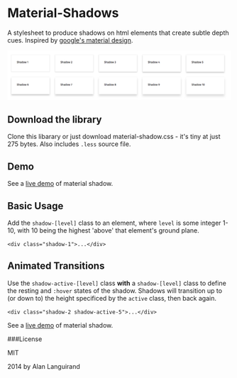 Material-Shadows
================

A stylesheet to produce shadows on html elements that create subtle depth cues. Inspired by [google's material design][1].

![example](example.png)

Download the library
--------------------

Clone this libarary or just download material-shadow.css - it's tiny at just 275 bytes. Also includes `.less` source file.

Demo
----

See a [live demo][2] of material shadow.

Basic Usage
-----------

Add the `shadow-[level]` class to an element, where `level` is some integer 1-10, with 10 being the highest 'above' that element's ground plane.

```
<div class="shadow-1">...</div>
```

Animated Transitions
--------------------

Use the `shadow-active-[level]` class **with** a `shadow-[level]` class to define the resting and `:hover` states of the shadow. Shadows will transition up to (or down to) the height specificed by the `active` class, then back again.  

```
<div class="shadow-2 shadow-active-5">...</div>
```

See a [live demo][2] of material shadow.

###License

MIT

2014 by Alan Languirand

[1]:http://www.google.com/design/spec/what-is-material/environment.html#environment-light-shadow
[2]:http://alanguir.github.io/material-shadows/

